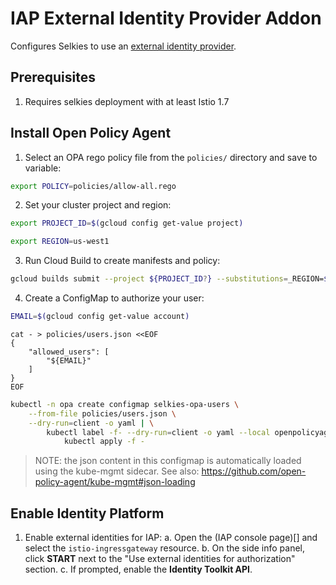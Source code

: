 # IAP External Identity Provider Addon

Configures Selkies to use an [external identity provider](https://cloud.google.com/iap/docs/external-identities).

## Prerequisites

1. Requires selkies deployment with at least Istio 1.7

## Install Open Policy Agent

1. Select an OPA rego policy file from the `policies/` directory and save to variable:

```bash
export POLICY=policies/allow-all.rego
```

2. Set your cluster project and region:

```bash
export PROJECT_ID=$(gcloud config get-value project)
```

```bash
export REGION=us-west1
```

3. Run Cloud Build to create manifests and policy:

```bash
gcloud builds submit --project ${PROJECT_ID?} --substitutions=_REGION=${REGION?},_POLICY=${POLICY?}
```

4. Create a ConfigMap to authorize your user:

```bash
EMAIL=$(gcloud config get-value account)
```

```
cat - > policies/users.json <<EOF
{
    "allowed_users": [
        "${EMAIL}"
    ]
}
EOF
```

```bash
kubectl -n opa create configmap selkies-opa-users \
    --from-file policies/users.json \
    --dry-run=client -o yaml | \
        kubectl label -f- --dry-run=client -o yaml --local openpolicyagent.org/data=opa | \
            kubectl apply -f -
```

> NOTE: the json content in this configmap is automatically loaded using the kube-mgmt sidecar. See also: https://github.com/open-policy-agent/kube-mgmt#json-loading

## Enable Identity Platform

1. Enable external identities for IAP:
    a. Open the (IAP console page)[] and select the `istio-ingressgateway` resource.
    b. On the side info panel, click __START__ next to the "Use external identities for authorization" section.
    c. If prompted, enable the __Identity Toolkit API__.
